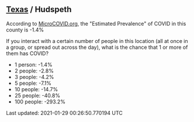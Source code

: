 
## [Texas](/united-states/texas) / Hudspeth

According to [MicroCOVID.org](http://microcovid.org),
the "Estimated Prevalence" of COVID in this county is -1.4%

If you interact with a certain number of people in this location
(all at once in a group, or spread out across the day), what is the chance that
1 or more of them has COVID?

- 1 person: -1.4%
- 2 people: -2.8%
- 3 people: -4.2%
- 5 people: -7.1%
- 10 people: -14.7%
- 25 people: -40.8%
- 100 people: -293.2%

Last updated: 2021-01-29 00:26:50.770194 UTC
